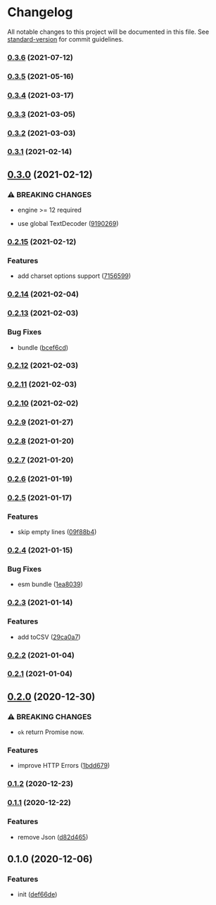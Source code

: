 # Changelog

All notable changes to this project will be documented in this file. See [standard-version](https://github.com/conventional-changelog/standard-version) for commit guidelines.

### [0.3.6](https://github.com/BlackGlory/extra-response/compare/v0.3.5...v0.3.6) (2021-07-12)

### [0.3.5](https://github.com/BlackGlory/extra-response/compare/v0.3.4...v0.3.5) (2021-05-16)

### [0.3.4](https://github.com/BlackGlory/extra-response/compare/v0.3.3...v0.3.4) (2021-03-17)

### [0.3.3](https://github.com/BlackGlory/extra-response/compare/v0.3.2...v0.3.3) (2021-03-05)

### [0.3.2](https://github.com/BlackGlory/extra-response/compare/v0.3.1...v0.3.2) (2021-03-03)

### [0.3.1](https://github.com/BlackGlory/extra-response/compare/v0.3.0...v0.3.1) (2021-02-14)

## [0.3.0](https://github.com/BlackGlory/extra-response/compare/v0.2.15...v0.3.0) (2021-02-12)


### ⚠ BREAKING CHANGES

* engine >= 12 required

* use global TextDecoder ([9190269](https://github.com/BlackGlory/extra-response/commit/919026949c62adc7ed38368cfd73df86987ac6bb))

### [0.2.15](https://github.com/BlackGlory/extra-response/compare/v0.2.14...v0.2.15) (2021-02-12)


### Features

* add charset options support ([7156599](https://github.com/BlackGlory/extra-response/commit/71565997b052db7f00cb1ab9485d36ae34f28491))

### [0.2.14](https://github.com/BlackGlory/extra-response/compare/v0.2.13...v0.2.14) (2021-02-04)

### [0.2.13](https://github.com/BlackGlory/extra-response/compare/v0.2.12...v0.2.13) (2021-02-03)


### Bug Fixes

* bundle ([bcef6cd](https://github.com/BlackGlory/extra-response/commit/bcef6cdfcce814c6ae1a3c22ed7bcafed8fc74a9))

### [0.2.12](https://github.com/BlackGlory/extra-response/compare/v0.2.11...v0.2.12) (2021-02-03)

### [0.2.11](https://github.com/BlackGlory/extra-response/compare/v0.2.10...v0.2.11) (2021-02-03)

### [0.2.10](https://github.com/BlackGlory/extra-response/compare/v0.2.9...v0.2.10) (2021-02-02)

### [0.2.9](https://github.com/BlackGlory/extra-response/compare/v0.2.8...v0.2.9) (2021-01-27)

### [0.2.8](https://github.com/BlackGlory/extra-response/compare/v0.2.7...v0.2.8) (2021-01-20)

### [0.2.7](https://github.com/BlackGlory/extra-response/compare/v0.2.6...v0.2.7) (2021-01-20)

### [0.2.6](https://github.com/BlackGlory/extra-response/compare/v0.2.5...v0.2.6) (2021-01-19)

### [0.2.5](https://github.com/BlackGlory/extra-response/compare/v0.2.4...v0.2.5) (2021-01-17)


### Features

* skip empty lines ([09f88b4](https://github.com/BlackGlory/extra-response/commit/09f88b45ae7d04ae2beb60108a91b85dfcdd3cf9))

### [0.2.4](https://github.com/BlackGlory/extra-response/compare/v0.2.3...v0.2.4) (2021-01-15)


### Bug Fixes

* esm bundle ([1ea8039](https://github.com/BlackGlory/extra-response/commit/1ea8039c4db9ae24870919e50b324d7a0167d5d1))

### [0.2.3](https://github.com/BlackGlory/extra-response/compare/v0.2.2...v0.2.3) (2021-01-14)


### Features

* add toCSV ([29ca0a7](https://github.com/BlackGlory/extra-response/commit/29ca0a73ec0bebedff7d92c59f2d0f61c990420c))

### [0.2.2](https://github.com/BlackGlory/extra-response/compare/v0.2.1...v0.2.2) (2021-01-04)

### [0.2.1](https://github.com/BlackGlory/extra-response/compare/v0.2.0...v0.2.1) (2021-01-04)

## [0.2.0](https://github.com/BlackGlory/extra-response/compare/v0.1.2...v0.2.0) (2020-12-30)


### ⚠ BREAKING CHANGES

* `ok` return Promise<Response> now.

### Features

* improve HTTP Errors ([1bdd679](https://github.com/BlackGlory/extra-response/commit/1bdd679a254325cbc6b7920d68eef3772dfd074f))

### [0.1.2](https://github.com/BlackGlory/extra-response/compare/v0.1.1...v0.1.2) (2020-12-23)

### [0.1.1](https://github.com/BlackGlory/extra-response/compare/v0.1.0...v0.1.1) (2020-12-22)


### Features

* remove Json ([d82d465](https://github.com/BlackGlory/extra-response/commit/d82d465d9d4e6e3b743d04efb15bc06e22432a57))

## 0.1.0 (2020-12-06)


### Features

* init ([def66de](https://github.com/BlackGlory/extra-response/commit/def66de90dffdaa2db9ab87830a6abfef7f64a85))
